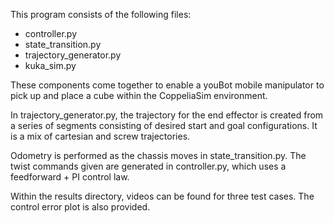 This program consists of the following files:
- controller.py
- state_transition.py
- trajectory_generator.py 
- kuka_sim.py 

These components come together to enable a youBot mobile manipulator to pick up and place a cube
within the CoppeliaSim environment. 

In trajectory_generator.py, the trajectory for the end effector is created from a series of segments
consisting of desired start and goal configurations. It is a mix of cartesian and screw 
trajectories. 

Odometry is performed as the chassis moves in state_transition.py. The twist commands given are 
generated in controller.py, which uses a feedforward + PI control law. 

Within the results directory, videos can be found for three test cases. The control error plot is 
also provided.
